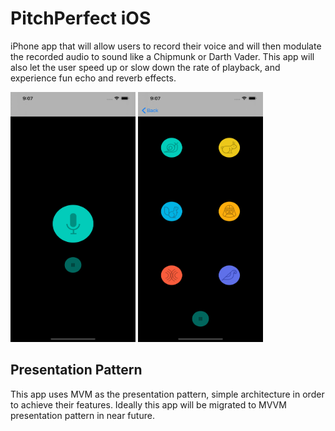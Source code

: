 # PitchPerfect iOS


iPhone app that will allow users to record their voice and will then modulate the recorded audio to sound like a Chipmunk or Darth Vader. This app will also let the user speed up or slow down the rate of playback, and experience fun echo and reverb effects.

<img src="https://github.com/ingjuanocampo/PitchPerfect/blob/master/pitchperfect_screen1.png" alt="" data-canonical-src="https://gyazo.com/eb5c5741b6a9a16c692170a41a49c858.png" width="200" height="400" />

<img src="https://github.com/ingjuanocampo/PitchPerfect/blob/master/pitchperfec_screen2.png" alt="" data-canonical-src="https://gyazo.com/eb5c5741b6a9a16c692170a41a49c858.png" width="200" height="400" />

## Presentation Pattern 

This app uses MVM as the presentation pattern, simple architecture in order to achieve their features. Ideally this app will be migrated to MVVM presentation pattern in near future. 










